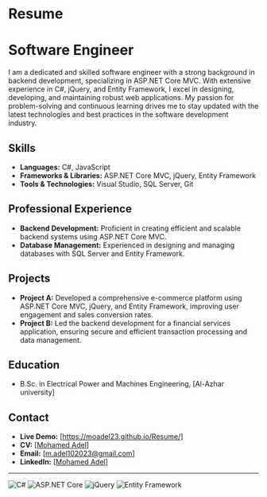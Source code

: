 # Resume
# Software Engineer

I am a dedicated and skilled software engineer with a strong background in backend development, specializing in ASP.NET Core MVC. With extensive experience in C#, jQuery, and Entity Framework, I excel in designing, developing, and maintaining robust web applications. My passion for problem-solving and continuous learning drives me to stay updated with the latest technologies and best practices in the software development industry.

## Skills
- **Languages:** C#, JavaScript
- **Frameworks & Libraries:** ASP.NET Core MVC, jQuery, Entity Framework
- **Tools & Technologies:** Visual Studio, SQL Server, Git


## Professional Experience
- **Backend Development:** Proficient in creating efficient and scalable backend systems using ASP.NET Core MVC.
- **Database Management:** Experienced in designing and managing databases with SQL Server and Entity Framework.


## Projects
- **Project A:** Developed a comprehensive e-commerce platform using ASP.NET Core MVC, jQuery, and Entity Framework, improving user engagement and sales conversion rates.
- **Project B:** Led the backend development for a financial services application, ensuring secure and efficient transaction processing and data management.

## Education
- B.Sc. in Electrical Power and Machines Engineering, [Al-Azhar university]



## Contact
- **Live Demo:** [https://moadel23.github.io/Resume/]
- **CV:** [[Mohamed Adel]([https://moadel23.github.io/Resume/](https://drive.google.com/file/d/1LkV_SbOhF7f19zlx31JCLC4W6mROGILS/view?usp=sharing))]
- **Email:** [m.adel102023@gmail.com]
- **LinkedIn:** [[Mohamed Adel](https://www.linkedin.com/in/mohamed-adel-34b495256/)]

---

![C#](https://img.shields.io/badge/-C%23-05122A?style=flat&logo=csharp)
![ASP.NET Core](https://img.shields.io/badge/-ASP.NET%20Core-05122A?style=flat&logo=dotnet)
![jQuery](https://img.shields.io/badge/-jQuery-05122A?style=flat&logo=jquery)
![Entity Framework](https://img.shields.io/badge/-Entity%20Framework-05122A?style=flat&logo=dotnet)
